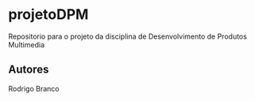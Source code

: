 # projetoDPM
Repositorio para o projeto da disciplina de Desenvolvimento de Produtos Multimedia

## Autores
Rodrigo Branco